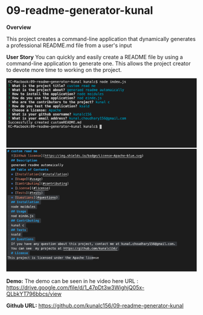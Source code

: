 # 09-readme-generator-kunal

**Overview**

This project creates a command-line application that dynamically generates a professional README.md file from a user's input 

**User Story**
You can quickly and easily create a README file by using a command-line application to generate one. This allows the project creator to devote more time to working on the project.

![Alt text](./assets/images/s1.png?raw=true "Screenshot 1")
![Alt text](./assets/images/s2.png?raw=true "Screenshot 2")

**Demo:**
The demo can be seen in he video here URL : https://drive.google.com/file/d/1_47pDt3w3WighjQ05x-QLbkYT796bbcs/view

**Github URL:**
https://github.com/kunalc156/09-readme-generator-kunal
